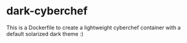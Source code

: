 # dark-cyberchef
This is a Dockerfile to create a lightweight cyberchef container with a default solarized dark theme :)
